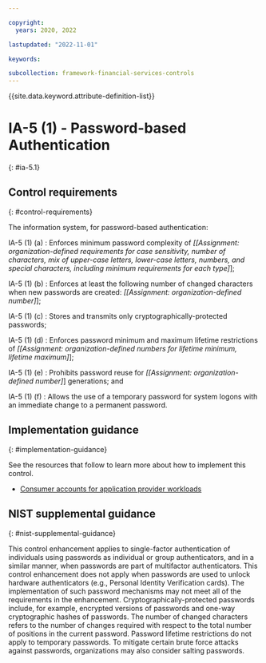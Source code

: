 ```yaml
---

copyright:
  years: 2020, 2022

lastupdated: "2022-11-01"

keywords:

subcollection: framework-financial-services-controls
---
```


{{site.data.keyword.attribute-definition-list}}

               
# IA-5 (1) - Password-based Authentication
{: #ia-5.1}

## Control requirements
{: #control-requirements}

The information system, for password-based authentication:

IA-5 (1) (a)
    : Enforces minimum password complexity of _[[Assignment: organization-defined requirements for case sensitivity, number of characters, mix of upper-case letters, lower-case letters, numbers, and special characters, including minimum requirements for each type]_];

IA-5 (1) (b)
    : Enforces at least the following number of changed characters when new passwords are created: _[[Assignment: organization-defined number]_];

IA-5 (1) (c)
    : Stores and transmits only cryptographically-protected passwords;

IA-5 (1) (d)
    : Enforces password minimum and maximum lifetime restrictions of _[[Assignment: organization-defined numbers for lifetime minimum, lifetime maximum]_];

IA-5 (1) (e)
    : Prohibits password reuse for _[[Assignment: organization-defined number]_] generations; and

IA-5 (1) (f)
    : Allows the use of a temporary password for system logons with an immediate change to a permanent password.

## Implementation guidance
{: #implementation-guidance}

See the resources that follow to learn more about how to implement this control.

- [Consumer accounts for application provider workloads](/docs/framework-financial-services?topic=framework-financial-services-shared-account-consumer)

## NIST supplemental guidance
{: #nist-supplemental-guidance}

This control enhancement applies to single-factor authentication of individuals using passwords as individual or group authenticators, and in a similar manner, when passwords are part of multifactor authenticators. This control enhancement does not apply when passwords are used to unlock hardware authenticators (e.g., Personal Identity Verification cards). The implementation of such password mechanisms may not meet all of the requirements in the enhancement. Cryptographically-protected passwords include, for example, encrypted versions of passwords and one-way cryptographic hashes of passwords. The number of changed characters refers to the number of changes required with respect to the total number of positions in the current password. Password lifetime restrictions do not apply to temporary passwords. To mitigate certain brute force attacks against passwords, organizations may also consider salting passwords.





